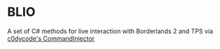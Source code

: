 # BLIO
A set of C# methods for live interaction with Borderlands 2 and TPS via [c0dycode's CommandInjector](https://github.com/c0dycode/BL-CommandInjector)
